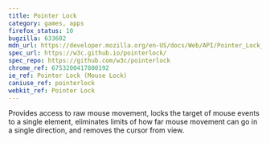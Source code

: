 ```yaml
---
title: Pointer Lock
category: games, apps
firefox_status: 10
bugzilla: 633602
mdn_url: https://developer.mozilla.org/en-US/docs/Web/API/Pointer_Lock_API
spec_url: https://w3c.github.io/pointerlock/
spec_repo: https://github.com/w3c/pointerlock
chrome_ref: 6753200417800192
ie_ref: Pointer Lock (Mouse Lock)
caniuse_ref: pointerlock
webkit_ref: Pointer Lock
---
```


Provides access to raw mouse movement, locks the target of mouse events to a single element, eliminates limits of how far mouse movement can go in a single direction, and removes the cursor from view.
